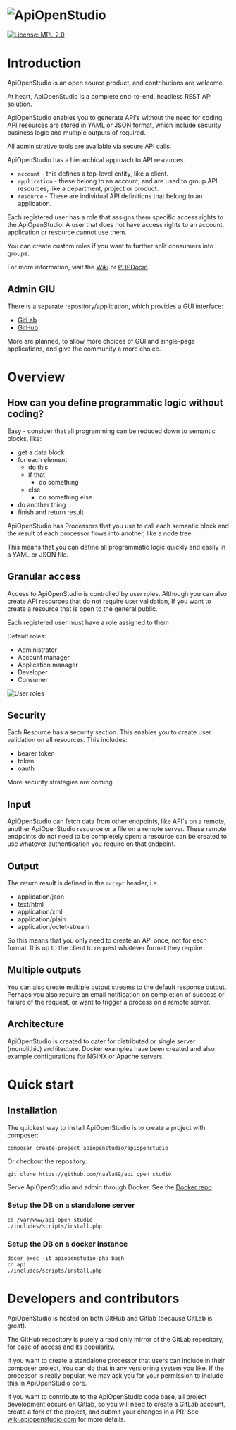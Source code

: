 # ![ApiOpenStudio](includes/wiki/images/general/ApiOpenStudio_Logo_Name_Colour.png)

[![License: MPL 2.0](https://img.shields.io/badge/License-MPL%202.0-brightgreen.svg)](https://opensource.org/licenses/MPL-2.0)

Introduction
============

ApiOpenStudio is an open source product, and contributions are welcome.

At heart, ApiOpenStudio is a complete end-to-end, headless REST API solution.

ApiOpenStudio enables you to generate API's without the need for coding.
API resources are stored in YAML or JSON format,
which include security business logic and multiple outputs of required.

All administrative tools are available via secure API calls.

ApiOpenStudio has a hierarchical approach to API resources.

* `account` - this defines a top-level entity, like a client.
* `application` - these belong to an account,
   and are used to group API resources, like a department, project or product.
* `resource` - These are individual API definitions that belong to an application.

Each registered user has a role that assigns them specific access rights to the ApiOpenStudio.
A user that does not have access rights to an account, application or resource cannot use them.

You can create custom roles if you want to further split consumers into groups.

For more information, visit the [Wiki](https://wiki.apiopenstudio.com)
or [PHPDocm](https://phpdoc.apiopenstudio.com).

Admin GIU
---------

There is a separate repository/application, which provides a GUI interface:

* [GitLab](https://gitlab.com/john89/api_open_studio_admin)
* [GitHub](https://github.com/naala89/api_open_studio_admin)

More are planned, to allow more choices of GUI and single-page applications,
and give the community a more choice.

Overview
========

How can you define programmatic logic without coding?
-----------------------------------------------------

Easy - consider that all programming can be reduced down to semantic blocks, like:

* get a data block
* for each element
    * do this
    * if that
        * do something
    * else
        * do something else
* do another thing
* finish and return result

ApiOpenStudio has Processors that you use to call each semantic block
and the result of each processor flows into another, like a node tree.

This means that you can define all programmatic logic quickly and easily in a YAML or JSON file.

Granular access
---------------

Access to ApiOpenStudio is controlled by user roles.
Although you can also create API resources that do not require user validation,
If you want to create a resource that is open to the general public.

Each registered user must have a role assigned to them

Default roles:

* Administrator
* Account manager
* Application manager
* Developer
* Consumer

![User roles](includes/wiki/images/general/user_roles_2.png)

Security
--------

Each Resource has a security section.
This enables you to create user validation on all resources.
This includes:

* bearer token
* token
* oauth

More security strategies are coming.

Input
-----

ApiOpenStudio can fetch data from other endpoints,
like API's on a remote, another ApiOpenStudio resource or a file on a remote server.
These remote endpoints do not need to be completely open:
a resource can be created to use whatever authentication you require on that endpoint.

Output
------

The return result is defined in the `accept` header, i.e.

* application/json
* text/html
* application/xml
* application/plain
* application/octet-stream

So this means that you only need to create an API once, not for each format.
It is up to the client to request whatever format they require.

Multiple outputs
----------------

You can also create multiple output streams to the default response output.
Perhaps you also require an email notification on completion of success or failure of the request,
or want to trigger a process on a remote server.

Architecture
------------

ApiOpenStudio is created to cater for distributed or single server (monolithic) architecture.
Docker examples have been created and also example configurations for NGINX or Apache servers.

Quick start
===========

Installation
------------

The quickest way to install ApiOpenStudio is to create a project with composer:

    composer create-project apiopenstudio/apiopenstudio

Or checkout the repository:

    git clone https://github.com/naala89/api_open_studio

Serve ApiOpenStudio and admin through Docker. See the [Docker repo](https://github.com/naala89/api_open_studio_docker) 

### Setup the DB on a standalone server

    cd /var/www/api_open_studio
    ./includes/scripts/install.php

### Setup the DB on a docker instance

    docer exec -it apiopenstudio-php bash
    cd api
    ./includes/scripts/install.php

# Developers and contributors

ApiOpenStudio is hosted on both GitHub and Gitlab (because GitLab is great).

The GitHub repository is purely a read only mirror of the GitLab repository, for ease of access and its popularity.

If you want to create a standalone processor that users can include in their composer project,
You can do that in any versioning system you like.
If the processor is really popular, we may ask you for your permission to include this in ApiOpenStudio core.

If you want to contribute to the ApiOpenStudio code base, all project development occurs on Gitlab,
so you will need to create a GitLab account, create a fork of the project, and submit your changes in a PR.
See [wiki.apiopenstudio.com](https://wiki.apiopenstudio.com) for more details.
